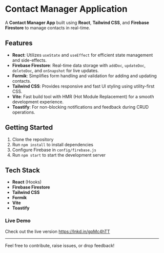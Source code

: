 # Contact Manager Application

A **Contact Manager App** built using **React**, **Tailwind CSS**, and **Firebase Firestore** to manage contacts in real-time.

## Features
- **React**: Utilizes `useState` and `useEffect` for efficient state management and side-effects.
- **Firebase Firestore**: Real-time data storage with `addDoc`, `updateDoc`, `deleteDoc`, and `onSnapshot` for live updates.
- **Formik**: Simplifies form handling and validation for adding and updating contacts.
- **Tailwind CSS**: Provides responsive and fast UI styling using utility-first CSS.
- **Vite**: Fast build tool with HMR (Hot Module Replacement) for a smooth development experience.
- **Toastify**: For non-blocking notifications and feedback during CRUD operations.

## Getting Started
1. Clone the repository
2. Run `npm install` to install dependencies
3. Configure Firebase in `config/firebase.js`
4. Run `npm start` to start the development server

## Tech Stack
- **React** (Hooks)
- **Firebase Firestore**
- **Tailwind CSS**
- **Formik**
- **Vite**
- **Toastify**

### Live Demo
Check out the live version https://lnkd.in/gpMc4hTT

---

Feel free to contribute, raise issues, or drop feedback!
